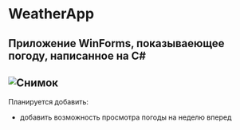 # WeatherApp
Приложение WinForms, показываеющее погоду, написанное на C#
--
![Снимок](https://github.com/RudovEgor/WeatherApp/assets/91718087/65aa45ab-20f8-45fe-8f39-c6a78085656f)
--
Планируется добавить:
- добавить возможность просмотра погоды на неделю вперед


